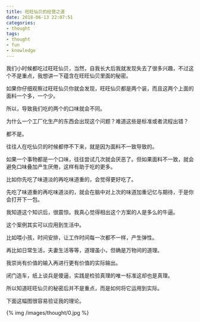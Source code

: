 ```yaml
---
title: 旺旺仙贝的经营之道
date: 2018-06-13 22:07:51
categories:
- thought
tags:
- thought
- fun
- knowledge
---
```

我们小时候都吃过旺旺仙贝，当然，自我长大后我就发现失去了很多兴趣，不过这个不是重点，我想讲一下蕴含在旺旺仙贝里面的秘密。

<!-- more -->

如果你仔细观察过旺旺仙贝你就会发现，旺旺仙贝都是两个装，而且这两个上面的面料一个多，一个少。

所以，导致我们吃的两个的口味就会不同。

为什么一个工厂化生产的东西会出现这个问题？难道这些是标准或者流程出错？

都不是。

往往人在吃仙贝的时候都停不下来，就是因为面料不一致导致的。

如果一个事物都是一个口味，往往尝试几次就会厌恶了。但如果面料不一致，就会避免口味叠加产生厌倦，这样有助于吃的更多。

比如你先吃了味道淡的再吃味道重的，会觉得更好吃了。

先吃了味道重的再吃味道淡的，就会在脑中对上次的味道加重记忆与期待，于是你会打开下一包。

我知道这个知识后，很震惊。我真心觉得相出这个方案的人是多么的牛逼。

这个案例其实可以应用到生活中。

比如喂小孩，时间安排，让工作时间每一次都不一样，产生弹性。

再比如日常生活，夫妻生活等等，道理虽小，但确是万物间的道理。

我崇尚有价值的输入再进行更有价值的实际输出。

闭门造车，纸上谈兵是傻逼，实践是检验真理的唯一标准这却也是真理。

所以知道旺旺仙贝的秘密后并不是重点，而是如何将它运用到实际。

下面这幅图很容易验证我的理论。

{% img /images/thought/0.jpg %}

